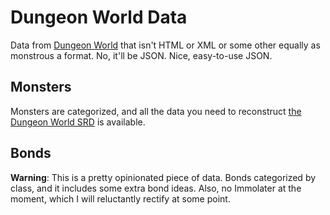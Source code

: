 # Dungeon World Data

Data from [Dungeon World](http://dungeon-world.com) that isn't HTML or XML or some other equally as monstrous a format. No, it'll be JSON. Nice, easy-to-use JSON.

## Monsters

Monsters are categorized, and all the data you need to reconstruct [the Dungeon World SRD](http://www.dungeonworldsrd.com/monsters) is available.

## Bonds

**Warning**: This is a pretty opinionated piece of data. Bonds categorized by class, and it includes some extra bond ideas. Also, no Immolater at the moment, which I will reluctantly rectify at some point.
